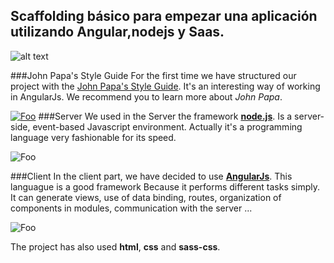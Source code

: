 ## Scaffolding básico para empezar una aplicación utilizando Angular,nodejs y Saas.

![alt text](https://commons.wikimedia.org/wiki/File:AngularJS_logo.svg)

###John Papa's Style Guide
For the first time we have structured our project with the [John Papa's Style Guide](https://github.com/johnpapa/angular-styleguide/tree/master/a1). It's an interesting way of working in AngularJs. We recommend you to learn more about *John Papa*.

[![Foo](https://www.gravatar.com/avatar/0d3794fe37746ea54926ca6878712721?s=250&d=mm&r=x)](https://johnpapa.net/)
###Server
We used in the Server the framework **[node.js](https://nodejs.org/)**. Is a server-side, event-based Javascript environment. Actually it's a programming language very fashionable for its speed. 

![Foo](https://jeanlescure.io/img/logo-node.png)

###Client
In the client part, we have decided to use **[AngularJs](https://angularjs.org/)**. This languague is a good framework Because it performs different tasks simply. It can generate views, use of data binding, routes, organization of components in modules, communication with the server ...

![Foo](http://stridecoder.com/wp-content/uploads/2016/04/angular.png)

The project has also used **html**, **css** and **sass-css**.